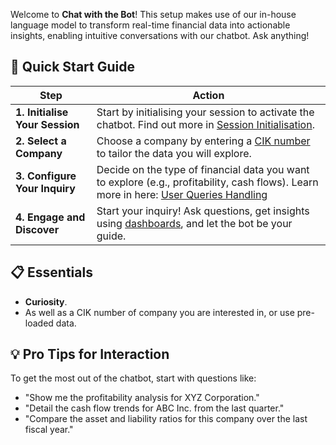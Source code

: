 Welcome to **Chat with the Bot**! This setup makes use of our in-house language model to transform real-time financial data into actionable insights, enabling intuitive conversations with our chatbot. Ask anything! 

## 🚀 Quick Start Guide

| **Step**                          | **Action**                                                                                     |
|-----------------------------------|------------------------------------------------------------------------------------------------|
| **1. Initialise Your Session**    | Start by initialising your session to activate the chatbot. Find out more in [Session Initialisation](https://www.capitabyte.com/stockscouters/docs/km/session).                                    |
| **2. Select a Company**           | Choose a company by entering a [CIK number](https://www.capitabyte.com/stockscouters/docs/km/obtain-cik) to tailor the data you will explore.                 |
| **3. Configure Your Inquiry**     | Decide on the type of financial data you want to explore (e.g., profitability, cash flows). Learn more in here: [User Queries Handling](https://www.capitabyte.com/stockscouters/docs/km/user-queries)|
| **4. Engage and Discover**        | Start your inquiry! Ask questions, get insights using [dashboards](https://www.capitabyte.com/stockscouters/docs/km/dashboards), and let the bot be your guide.|

## 📋 Essentials

- **Curiosity**.
- As well as a CIK number of company you are interested in, or use pre-loaded data.

## 💡 Pro Tips for Interaction

To get the most out of the chatbot, start with questions like:

- "Show me the profitability analysis for XYZ Corporation."
- "Detail the cash flow trends for ABC Inc. from the last quarter."
- "Compare the asset and liability ratios for this company over the last fiscal year."
